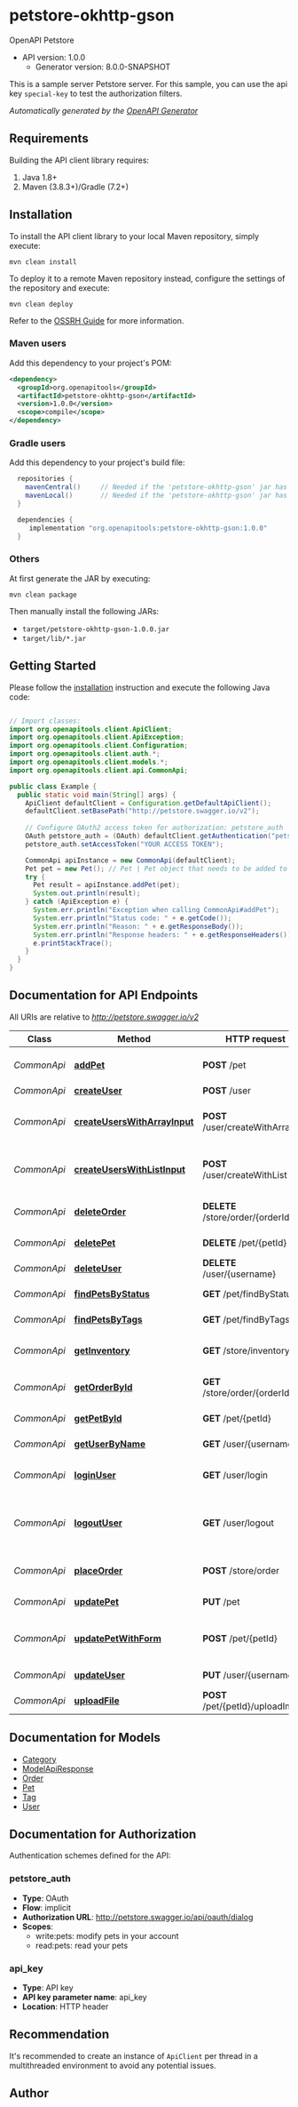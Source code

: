 # petstore-okhttp-gson

OpenAPI Petstore
- API version: 1.0.0
  - Generator version: 8.0.0-SNAPSHOT

This is a sample server Petstore server. For this sample, you can use the api key `special-key` to test the authorization filters.


*Automatically generated by the [OpenAPI Generator](https://openapi-generator.tech)*


## Requirements

Building the API client library requires:
1. Java 1.8+
2. Maven (3.8.3+)/Gradle (7.2+)

## Installation

To install the API client library to your local Maven repository, simply execute:

```shell
mvn clean install
```

To deploy it to a remote Maven repository instead, configure the settings of the repository and execute:

```shell
mvn clean deploy
```

Refer to the [OSSRH Guide](http://central.sonatype.org/pages/ossrh-guide.html) for more information.

### Maven users

Add this dependency to your project's POM:

```xml
<dependency>
  <groupId>org.openapitools</groupId>
  <artifactId>petstore-okhttp-gson</artifactId>
  <version>1.0.0</version>
  <scope>compile</scope>
</dependency>
```

### Gradle users

Add this dependency to your project's build file:

```groovy
  repositories {
    mavenCentral()     // Needed if the 'petstore-okhttp-gson' jar has been published to maven central.
    mavenLocal()       // Needed if the 'petstore-okhttp-gson' jar has been published to the local maven repo.
  }

  dependencies {
     implementation "org.openapitools:petstore-okhttp-gson:1.0.0"
  }
```

### Others

At first generate the JAR by executing:

```shell
mvn clean package
```

Then manually install the following JARs:

* `target/petstore-okhttp-gson-1.0.0.jar`
* `target/lib/*.jar`

## Getting Started

Please follow the [installation](#installation) instruction and execute the following Java code:

```java

// Import classes:
import org.openapitools.client.ApiClient;
import org.openapitools.client.ApiException;
import org.openapitools.client.Configuration;
import org.openapitools.client.auth.*;
import org.openapitools.client.models.*;
import org.openapitools.client.api.CommonApi;

public class Example {
  public static void main(String[] args) {
    ApiClient defaultClient = Configuration.getDefaultApiClient();
    defaultClient.setBasePath("http://petstore.swagger.io/v2");
    
    // Configure OAuth2 access token for authorization: petstore_auth
    OAuth petstore_auth = (OAuth) defaultClient.getAuthentication("petstore_auth");
    petstore_auth.setAccessToken("YOUR ACCESS TOKEN");

    CommonApi apiInstance = new CommonApi(defaultClient);
    Pet pet = new Pet(); // Pet | Pet object that needs to be added to the store
    try {
      Pet result = apiInstance.addPet(pet);
      System.out.println(result);
    } catch (ApiException e) {
      System.err.println("Exception when calling CommonApi#addPet");
      System.err.println("Status code: " + e.getCode());
      System.err.println("Reason: " + e.getResponseBody());
      System.err.println("Response headers: " + e.getResponseHeaders());
      e.printStackTrace();
    }
  }
}

```

## Documentation for API Endpoints

All URIs are relative to *http://petstore.swagger.io/v2*

Class | Method | HTTP request | Description
------------ | ------------- | ------------- | -------------
*CommonApi* | [**addPet**](docs/CommonApi.md#addPet) | **POST** /pet | Add a new pet to the store
*CommonApi* | [**createUser**](docs/CommonApi.md#createUser) | **POST** /user | Create user
*CommonApi* | [**createUsersWithArrayInput**](docs/CommonApi.md#createUsersWithArrayInput) | **POST** /user/createWithArray | Creates list of users with given input array
*CommonApi* | [**createUsersWithListInput**](docs/CommonApi.md#createUsersWithListInput) | **POST** /user/createWithList | Creates list of users with given input array
*CommonApi* | [**deleteOrder**](docs/CommonApi.md#deleteOrder) | **DELETE** /store/order/{orderId} | Delete purchase order by ID
*CommonApi* | [**deletePet**](docs/CommonApi.md#deletePet) | **DELETE** /pet/{petId} | Deletes a pet
*CommonApi* | [**deleteUser**](docs/CommonApi.md#deleteUser) | **DELETE** /user/{username} | Delete user
*CommonApi* | [**findPetsByStatus**](docs/CommonApi.md#findPetsByStatus) | **GET** /pet/findByStatus | Finds Pets by status
*CommonApi* | [**findPetsByTags**](docs/CommonApi.md#findPetsByTags) | **GET** /pet/findByTags | Finds Pets by tags
*CommonApi* | [**getInventory**](docs/CommonApi.md#getInventory) | **GET** /store/inventory | Returns pet inventories by status
*CommonApi* | [**getOrderById**](docs/CommonApi.md#getOrderById) | **GET** /store/order/{orderId} | Find purchase order by ID
*CommonApi* | [**getPetById**](docs/CommonApi.md#getPetById) | **GET** /pet/{petId} | Find pet by ID
*CommonApi* | [**getUserByName**](docs/CommonApi.md#getUserByName) | **GET** /user/{username} | Get user by user name
*CommonApi* | [**loginUser**](docs/CommonApi.md#loginUser) | **GET** /user/login | Logs user into the system
*CommonApi* | [**logoutUser**](docs/CommonApi.md#logoutUser) | **GET** /user/logout | Logs out current logged in user session
*CommonApi* | [**placeOrder**](docs/CommonApi.md#placeOrder) | **POST** /store/order | Place an order for a pet
*CommonApi* | [**updatePet**](docs/CommonApi.md#updatePet) | **PUT** /pet | Update an existing pet
*CommonApi* | [**updatePetWithForm**](docs/CommonApi.md#updatePetWithForm) | **POST** /pet/{petId} | Updates a pet in the store with form data
*CommonApi* | [**updateUser**](docs/CommonApi.md#updateUser) | **PUT** /user/{username} | Updated user
*CommonApi* | [**uploadFile**](docs/CommonApi.md#uploadFile) | **POST** /pet/{petId}/uploadImage | uploads an image


## Documentation for Models

 - [Category](docs/Category.md)
 - [ModelApiResponse](docs/ModelApiResponse.md)
 - [Order](docs/Order.md)
 - [Pet](docs/Pet.md)
 - [Tag](docs/Tag.md)
 - [User](docs/User.md)


<a id="documentation-for-authorization"></a>
## Documentation for Authorization


Authentication schemes defined for the API:
<a id="petstore_auth"></a>
### petstore_auth

- **Type**: OAuth
- **Flow**: implicit
- **Authorization URL**: http://petstore.swagger.io/api/oauth/dialog
- **Scopes**: 
  - write:pets: modify pets in your account
  - read:pets: read your pets

<a id="api_key"></a>
### api_key

- **Type**: API key
- **API key parameter name**: api_key
- **Location**: HTTP header


## Recommendation

It's recommended to create an instance of `ApiClient` per thread in a multithreaded environment to avoid any potential issues.

## Author




